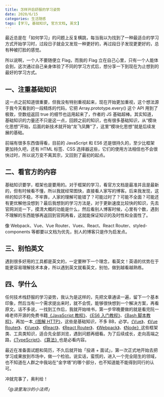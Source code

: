 ```yaml
---
title: 怎样开启舒服的学习姿势
date: 2020/6/15
categories: 生活随感
tags: [学习, 基础知识, 官方文档, 英文]
---
```



最近总是在「如何学习」的问题上反复横跳，每当我以为找到了一种最适合的学习方式开始学习时，过段日子就会又发现一种更好的，再过段日子发现更更好的，总有种被打脸的感觉。


所以说啊，一个人不要随便立 Flag，而我的 Flag 立在自己心里，只有一个人能体会到，这次通过自己亲身体验了不同的学习方式后，想分享一下到现在为止想到的最好的学习方式。


## 一、注重基础知识


这一点之前知道很重要，但我没有特别重视起来，现在开始更加重视，这个想法源于我今天看到的一段精炼的代码，它把 Array.prototype.every() 这个 API 用到了极致，空数组返回 true 的细节也运用起来了，作者的 JS 基础超棒。其实知道，基础知识的力量还不只是这一点，回顾之前的知识，也有很多基础知识，从“模块化思想”开始，后面的新技术就开始“龙飞凤舞”了，这里“模块化思想”就是后续发展的基础。


前端有很多东西值得看，目前的 JavaScript 和 ES6 还是很持久的，至少比框架更加持久吧，还有 HTML 标签、CSS 选择器这些，它们的使用方法相信也不会很快过时，所以说万变不离其宗，又回到了最初的起点。


## 二、看官方的内容


基础知识要学，框架也是要用的。对于框架的学习，看官方文档是最准并且是最新的，但有时候看不懂，所以我就经常图快，直接看人家写的博客。后来我发现，这样的知识不稳，不牢靠，人家的理解可能错了？可能过时了？可能不全面？可能还有更优解他没想到？最后我想到的学习方法是，对于更新速度比较快的知识，先去官网浏览一下，摸清大概的功能是什么，然后看别人博客时候，心里有个数，遇到不理解的东西能够再返回到官网再看，这就能保证知识的及时性和全面性了。


像 Webpack、Vue、Vue Router、Vuex、React、React Router、styled-components 等都要以文档为优先，别人的博客只是作为启发点。


## 三、别怕英文


遇到很多好用的工具都是英文的，一定要种下一个理念，看英文！英语的优势在于能更容易理解技术本身，所以遇到英文就看英文，别怕，做到越看越熟练。


## 四、学什么


任何技术栈舒服的学习姿势，我认为是这样的，先把文章通读一遍，留下一个基本印象，然后当有一个需求提出来时，就不会慌，能够很快想到一个解决方案，再看原文。话不多说，一找到工作后，我就开始啃书，第一步早晚要做的就是看完阮一峰老师开源的免费书籍[《JavaScript 教程》](https://wangdoc.com/javascript/)、[《ES6 入门教程》](https://es6.ruanyifeng.com/)、[《Bash 脚本教程》](https://wangdoc.com/bash/)，再加一本[《图解 HTTP》](https://book.douban.com/subject/25863515/)，这些是基础知识，不多 BB，必学。[《Vue》](https://vuejs.org/index.html)、[《Vue Router》](https://router.vuejs.org/)、[《Vuex》](https://vuex.vuejs.org/guide/)、[《React》](https://reactjs.org/)、[《React Router》](https://reacttraining.com/react-router/web/guides/quick-start)、[《Webpack》](https://webpack.js.org/)、[《Node》](https://nodejs.org/en/)这些框架类、工具类知识，适合先全部浏览，遇到问题再细看。为了后续成长，走向高端之路，[《TypeScript》](https://www.typescriptlang.org/)、[《算法》](https://book.douban.com/subject/10432347/)也是必看内容。


最近在准备面试题和简历，不久后就开始「投递 + 面试」，第一次正式地开始去把学习成果放到市场中，做一个检验。说实话，蛮慌的，进入一个完全陌生的领域，也不知道在人群之中我站在“金字塔”的哪个部分，也不知道能不能得到同行的认可。


冲就完事了，奥利给！


_「@浪里淘沙的小法师」_
